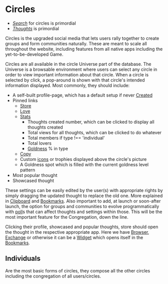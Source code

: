 # Circles
- *[Search]()* for circles is primordial
- *[Thoughts]()* is primordial

Circles is the upgraded social media that lets users rally together to create groups and form communities naturally.
These are meant to scale all throughout the website, including features from all native apps including the yet-to-be-developed Game.

Circles are all available in the circle Universe part of the database. The Universe is a browsable environment where users can select any circle in order to view important information about that circle. When a circle is selected by click, a pop-around is shown with that circle's intended information displayed. Most commonly, they should include:
- A self-built profile-page, which has a default setup if never [Created]()
- Pinned links
    - [Store]()
    - [Love]()
    - [Stats]()
        - Thoughts created number, which can be clicked to display all thoughts created
        - Total views for all thoughts, which can be clicked to do whatever
        - Total members if type !== 'individual'
        - Total lovers
        - [Goldness]() % in type
    - [Copy]()
    - Custom [icons]() or trophies displayed above the circle's picture
    - A Goldness spot which is filled with the current goldness level pattern
- Most popular thought
- Showcased thought

These settings can be easily edited by the user(s) with appropriate rights by simply dragging the updated thought to replace the old one. More explained in [Clipboard]() and [Bookmarks](). Also important to add, at launch or soon-after launch, the option for groups and communities to evolve programmatically with [poll]()s that can affect thoughts and settings within those. This will be the most important feature for the Congregation, down the line.

Clicking their profile, showcased and popular thoughts, store should open the thought in the respective appropriate app. Here we have [Browser](), [Exchange]() or otherwise it can be a [Widget]() which opens itself in the [Bookmarks]().

**Individuals**
-
Are the most basic forms of circles, they compose all the other circles including the congregation of all users/circles.

